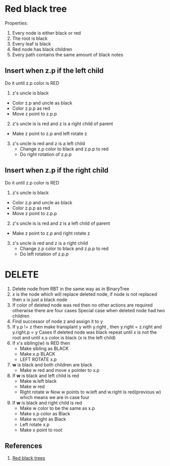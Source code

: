 # Red black tree
Properties:   
1. Every node is either black or red
2. The root is black
3. Every leaf is black
4. Red node has black children
5. Every path contains the same amount of black notes

## Insert when z.p if the left child   
Do it until z.p color is RED
1.  z's uncle is black
   - Color z.p and uncle as black
   - Color z.p.p as red
   - Move z point to z.p.p
2.  z's uncle is is red and z is a right child of parent
   - Make z point to z.p and left rotate z
3. z's uncle is red and z is a left child
   - Change z.p color to black and z.p.p to red
   - Do right rotation of z.p.p

## Insert when z.p if the right child   
Do it until z.p color is RED
1.  z's uncle is black
   - Color z.p and uncle as black
   - Color z.p.p as red
   - Move z point to z.p.p
2.  z's uncle is is red and z is a left child of parent
   - Make z point to z.p and right rotate z
3. z's uncle is red and z is a right child
   - Change z.p color to black and z.p.p to red
   - Do left rotation of z.p.p

# DELETE 

1. Delete node from RBT in the same way as in BinaryTree
2. x is the node which will replace deleted node, if node is not replaced then x is just a black node
3. If color of deleted node was red then no other actions are required otherwise there are four cases
Special case when deleted node had two children   
1. Find successor of node z and assign it to y
2. If y.p != z then make transplant y with y.right , then y.right = z.right and y.right.p = y
Cases if deleted node was black repeat until x is not the root and until x.s color is black (x is the left child)
1. If x's sibling(w) is RED then
    - Make sibling as BLACK
	- Make x.p BLACK
	- LEFT ROTATE x.p
2. **w** is black and both children are black
    - Make w red and move x pointer to x.p
3. If **w** is black and left child is red 
    - Make w.left black
	- Make w red
	- Right rotate w 
	  Now w points to w.left and w.right is red(previous w) which means we are in case four
4. If **w** is black and right child is red
    - Make w color to be the same as x.p
	- Make x.p color as Black
	- Make w.right as Black
	- Left rotate x.p 
	- Make x point to root

## References
1.  [Red black trees](https://yuyuan.org/RedBlackTreeTutorial/)
